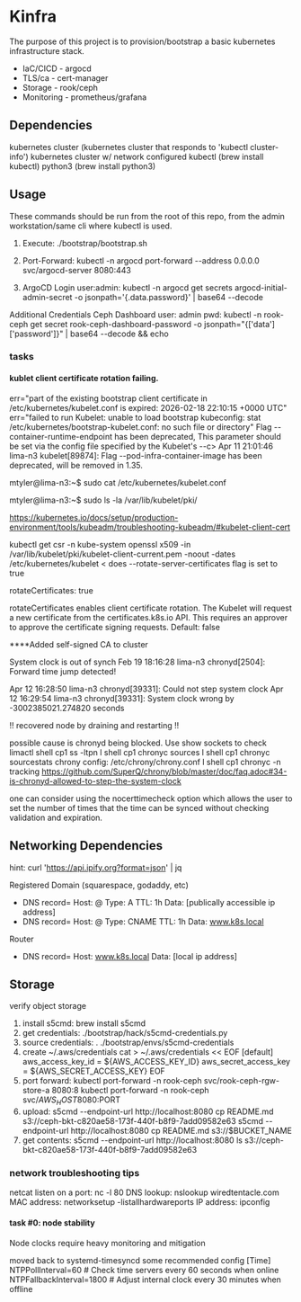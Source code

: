 # Kinfra

The purpose of this project is to provision/bootstrap a basic kubernetes infrastructure stack. 
- IaC/CICD - argocd
- TLS/ca - cert-manager
- Storage - rook/ceph
- Monitoring - prometheus/grafana


## Dependencies

kubernetes cluster  (kubernetes cluster that responds to 'kubectl cluster-info')
kubernetes cluster w/ network configured
kubectl             (brew install kubectl)
python3             (brew install python3)


## Usage

These commands should be run from the root of this repo, from the admin workstation/same cli where kubectl is used.
1. Execute: ./bootstrap/bootstrap.sh 

2. Port-Forward: kubectl -n argocd port-forward --address 0.0.0.0 svc/argocd-server 8080:443

3. ArgoCD Login user:admin: kubectl -n argocd get secrets argocd-initial-admin-secret -o jsonpath='{.data.password}' | base64 --decode

Additional Credentials
Ceph Dashboard
user: admin
pwd: kubectl -n rook-ceph get secret rook-ceph-dashboard-password -o jsonpath="{['data']['password']}" | base64 --decode && echo

### tasks

#### kublet client certificate rotation failing.
err="part of the existing bootstrap client certificate in /etc/kubernetes/kubelet.conf is expired: 2026-02-18 22:10:15 +0000 UTC" 
err="failed to run Kubelet: unable to load bootstrap kubeconfig: stat /etc/kubernetes/bootstrap-kubelet.conf: no such file or directory"
Flag --container-runtime-endpoint has been deprecated, This parameter should be set via the config file specified by the Kubelet's --c>
Apr 11 21:01:46 lima-n3 kubelet[89874]: Flag --pod-infra-container-image has been deprecated, will be removed in 1.35.

mtyler@lima-n3:~$ sudo cat /etc/kubernetes/kubelet.conf

mtyler@lima-n3:~$ sudo ls -la /var/lib/kubelet/pki/

https://kubernetes.io/docs/setup/production-environment/tools/kubeadm/troubleshooting-kubeadm/#kubelet-client-cert

kubectl get csr -n kube-system
openssl x509 -in /var/lib/kubelet/pki/kubelet-client-current.pem -noout -dates
/etc/kubernetes/kubelet < does --rotate-server-certificates flag is set to true

rotateCertificates: true

rotateCertificates enables client certificate rotation. The Kubelet will request a new certificate from the certificates.k8s.io API. This requires an approver to approve the certificate signing requests. Default: false

****Added self-signed CA to cluster

System clock is out of synch
Feb 19 18:16:28 lima-n3 chronyd[2504]: Forward time jump detected!

Apr 12 16:28:50 lima-n3 chronyd[39331]: Could not step system clock
Apr 12 16:29:54 lima-n3 chronyd[39331]: System clock wrong by -3002385021.274820 seconds

!! recovered node by draining and restarting !!

possible cause is chronyd being blocked. Use show sockets to check 
limactl shell cp1 ss -ltpn
l shell cp1 chronyc sources
l shell cp1 chronyc sourcestats
chrony config: /etc/chrony/chrony.conf
l shell cp1 chronyc -n tracking
https://github.com/SuperQ/chrony/blob/master/doc/faq.adoc#34-is-chronyd-allowed-to-step-the-system-clock

one can consider using the nocerttimecheck option which allows the user to set the number of times that the time can be synced without checking validation and expiration.


## Networking Dependencies

hint: curl 'https://api.ipify.org?format=json' | jq

Registered Domain (squarespace, godaddy, etc)
- DNS record= Host: @ Type: A TTL: 1h Data: [publically accessible ip address]
- DNS record= Host: @ Type: CNAME TTL: 1h Data: www.k8s.local

Router
- DNS record= Host: www.k8s.local Data: [local ip address]

## Storage

verify object storage
1. install s5cmd: brew install s5cmd
2. get credentials: ./bootstrap/hack/s5cmd-credentials.py
3. source credentials: . ./bootstrap/envs/s5cmd-credentials
2. create ~/.aws/credentials
cat > ~/.aws/credentials << EOF
[default]
aws_access_key_id = ${AWS_ACCESS_KEY_ID}
aws_secret_access_key = ${AWS_SECRET_ACCESS_KEY}
EOF
4. port forward: kubectl port-forward -n rook-ceph svc/rook-ceph-rgw-store-a 8080:8
kubectl port-forward -n rook-ceph svc/$AWS_HOST 8080:$PORT
5. upload: s5cmd --endpoint-url http://localhost:8080 cp README.md s3://ceph-bkt-c820ae58-173f-440f-b8f9-7add09582e63
s5cmd --endpoint-url http://localhost:8080 cp README.md s3://$BUCKET_NAME
6. get contents:  s5cmd --endpoint-url http://localhost:8080 ls s3://ceph-bkt-c820ae58-173f-440f-b8f9-7add09582e63

### network troubleshooting tips

netcat listen on a port: nc -l 80
DNS lookup: nslookup wiredtentacle.com
MAC address: networksetup -listallhardwareports
IP address: ipconfig

#### task #0: node stability
Node clocks require heavy monitoring and mitigation

moved back to systemd-timesyncd
some recommended config
   [Time]
   NTPPollInterval=60  # Check time servers every 60 seconds when online
   NTPFallbackInterval=1800 # Adjust internal clock every 30 minutes when offline
